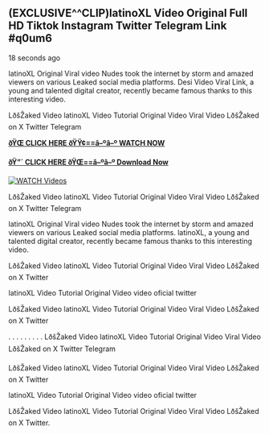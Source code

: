 ## (EXCLUSIVE^^CLIP)latinoXL Video Original Full HD Tiktok Instagram Twitter Telegram Link #q0um6

18 seconds ago

latinoXL Original Viral video Nudes took the internet by storm and amazed viewers on various Leaked social media platforms. Desi Video Viral Link, a young and talented digital creator, recently became famous thanks to this interesting video.

LðšŽaked Video latinoXL Video Tutorial Original Video Viral Video LðšŽaked on X Twitter Telegram

**[ðŸŒ CLICK HERE ðŸŸ¢==â–ºâ–º WATCH NOW](https://clips-mediaa.blogspot.com/2025/02/video-viral-download.html)**

**[ðŸ”´ CLICK HERE ðŸŒ==â–ºâ–º Download Now](https://clips-mediaa.blogspot.com/2025/02/video-viral-download.html)**

[![WATCH Videos](https://i.imgur.com/dJHk4Zq.gif)](https://clips-mediaa.blogspot.com/2025/02/video-viral-download.html)

LðšŽaked Video latinoXL Video Tutorial Original Video Viral Video LðšŽaked on X Twitter Telegram

latinoXL Original Viral video Nudes took the internet by storm and amazed viewers on various Leaked social media platforms. latinoXL, a young and talented digital creator, recently became famous thanks to this interesting video.

LðšŽaked Video latinoXL Video Tutorial Original Video Viral Video LðšŽaked on X Twitter

latinoXL Video Tutorial Original Video video oficial twitter

LðšŽaked Video latinoXL Video Tutorial Original Video Viral Video LðšŽaked on X Twitter

. . . . . . . . . LðšŽaked Video latinoXL Video Tutorial Original Video Viral Video LðšŽaked on X Twitter Telegram

LðšŽaked Video latinoXL Video Tutorial Original Video Viral Video LðšŽaked on X Twitter

latinoXL Video Tutorial Original Video video oficial twitter

LðšŽaked Video latinoXL Video Tutorial Original Video Viral Video LðšŽaked on X Twitter.